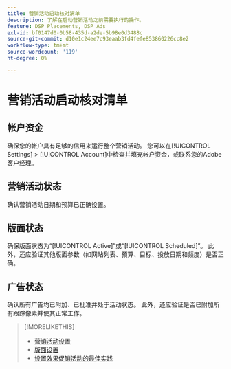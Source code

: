 ```yaml
---
title: 营销活动启动核对清单
description: 了解在启动营销活动之前需要执行的操作。
feature: DSP Placements, DSP Ads
exl-id: bf0147d0-0b58-435d-a2de-5b98e0d3488c
source-git-commit: d10e1c24ee7c93eaab3fd4fefe853860226cc8e2
workflow-type: tm+mt
source-wordcount: '119'
ht-degree: 0%

---
```


# 营销活动启动核对清单

## 帐户资金

确保您的帐户具有足够的信用来运行整个营销活动。 您可以在[!UICONTROL Settings] > [!UICONTROL Account]中检查并填充帐户资金，或联系您的Adobe客户经理。

## 营销活动状态

确认营销活动日期和预算已正确设置。

## 版面状态

确保版面状态为“[!UICONTROL Active]”或“[!UICONTROL Scheduled]”。 此外，还应验证其他版面参数（如网站列表、预算、目标、投放日期和频度）是否正确。

## 广告状态

确认所有广告均已附加、已批准并处于活动状态。 此外，还应验证是否已附加所有跟踪像素并使其正常工作。

>[!MORELIKETHIS]
>
>* [营销活动设置](/help/dsp/campaign-management/campaigns/campaign-settings.md)
>* [版面设置](/help/dsp/campaign-management/placements/placement-settings.md)
>* [设置效果促销活动的最佳实践](/help/dsp/optimization/campaign-best-practices-performance.md)

